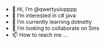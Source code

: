 - 👋 Hi, I’m @qwertyuiopppp
- 👀 I’m interested in c# java
- 🌱 I’m currently learning dotnetty
- 💞️ I’m looking to collaborate on Sms
- 📫 How to reach me ...

<!---
qwertyuiopppp/qwertyuiopppp is a ✨ special ✨ repository because its `README.md` (this file) appears on your GitHub profile.
You can click the Preview link to take a look at your changes.
--->
